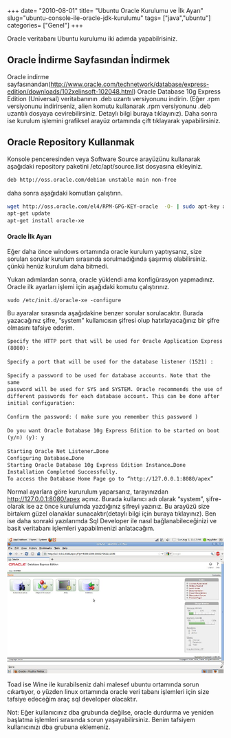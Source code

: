 +++
date= "2010-08-01"
title= "Ubuntu Oracle Kurulumu ve İlk Ayarı"
slug="ubuntu-console-ile-oracle-jdk-kurulumu"
tags= ["java","ubuntu"]
categories= ["Genel"]
+++



Oracle veritabanı Ubuntu kurulumu iki adımda yapabilrisiniz.

## Oracle İndirme Sayfasından İndirmek

Oracle indirme sayfasınandan(<http://www.oracle.com/technetwork/database/express-edition/downloads/102xelinsoft-102048.html>) Oracle Database 10g Express Edition (Universal) veritabanının .deb uzantı versiyonunu indirin. (Eğer .rpm versiyonunu indirirseniz, alien komutu kullanarak .rpm versiyonunu .deb uzantılı dosyaya cevirebilirsiniz. Detaylı bilgi buraya tıklayınız). Daha sonra ise kurulum işlemini grafiksel arayüz ortamında çift tıklayarak yapabilirsiniz.

## Oracle Repository Kullanmak

Konsole penceresinden veya Software Source arayüzünu kullanarak aşağıdaki repository paketini /etc/apt/source.list dosyasına ekleyiniz.

```bash
deb http://oss.oracle.com/debian unstable main non-free
```

daha sonra aşağıdaki komutları çalıştırın.

```bash
wget http://oss.oracle.com/el4/RPM-GPG-KEY-oracle  -O- | sudo apt-key add -
apt-get update
apt-get install oracle-xe
```

#### Oracle İlk Ayarı

Eğer daha önce windows ortamında oracle kurulum yaptıysanız, size sorulan sorular kurulum sırasında sorulmadığında şaşırmış olabilirsiniz. çünkü henüz kurulum daha bitmedi.

Yukarı adımlardan sonra, oracle yüklendi ama konfigürasyon yapmadınız. Oracle ilk ayarları işlemi için aşağıdaki komutu çalıştırınız.

	sudo /etc/init.d/oracle-xe -configure

Bu ayaralar sırasında aşağıdakine benzer sorular sorulacaktır. Burada yazacağınız şifre, “system” kullanıcısın şifresi olup hatırlayacağınız bir şifre olmasını tafsiye ederim.

	Specify the HTTP port that will be used for Oracle Application Express (8080):
	
	Specify a port that will be used for the database listener (1521) :
	
	Specify a password to be used for database accounts. Note that the same
	password will be used for SYS and SYSTEM. Oracle recommends the use of
	different passwords for each database account. This can be done after
	initial configuration:
	  
	Confirm the password: ( make sure you remember this password )
	
	Do you want Oracle Database 10g Express Edition to be started on boot (y/n) (y): y
	
	Starting Oracle Net Listener…Done
	Configuring Database…Done
	Starting Oracle Database 10g Express Edition Instance…Done
	Installation Completed Successfully.
	To access the Database Home Page go to “http://127.0.0.1:8080/apex”

Normal ayarlara göre kururulum yaparsanız, tarayınızdan http://127.0.0.1:8080/apex açınız. Burada kullanıcı adı olarak “system”, şifre- olarak ise az önce kurulumda yazdığınız şifreyi yazınız. Bu arayüzü size birtakım güzel olanaklar sunacaktır(detaylı bilgi için buraya tıklayınız). Ben ise daha sonraki yazılarımda Sql Developer ile nasıl bağlanabileceğinizi ve basit veritabanı işlemleri yapabilmenizi anlatacağım.

![Oracle](/images/oracle1.jpg)

Toad ise Wine ile kurabilseniz dahi malesef ubuntu ortamında sorun cıkartıyor, o yüzden linux ortamında oracle veri tabanı işlemleri için size tafsiye edeceğim araç sql developer olacaktır.

Not: Eğer kullanıcınız dba grubunda değilse, oracle durdurma ve yeniden başlatma işlemleri sırasında sorun yaşayabilirsiniz. Benim tafsiyem kullanıcınızı dba grubuna eklemeniz.